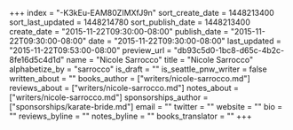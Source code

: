 +++
index = "-K3kEu-EAM80ZIMXfJ9n"
sort_create_date = 1448213400
sort_last_updated = 1448214780
sort_publish_date = 1448213400
create_date = "2015-11-22T09:30:00-08:00"
publish_date = "2015-11-22T09:30:00-08:00"
date = "2015-11-22T09:30:00-08:00"
last_updated = "2015-11-22T09:53:00-08:00"
preview_url = "db93c5d0-1bc8-d65c-4b2c-8fe16d5c4d1d"
name = "Nicole Sarrocco"
title = "Nicole Sarrocco"
alphabetize_by = "sarrocco"
is_draft = ""
is_seattle_pnw_writer = false
written_about = ""
books_author = ["writers/nicole-sarrocco.md"]
reviews_about = ["writers/nicole-sarrocco.md"]
notes_about = ["writers/nicole-sarrocco.md"]
sponsorships_author = ["sponsorships/karate-bride.md"]
email = ""
twitter = ""
website = ""
bio = ""
reviews_byline = ""
notes_byline = ""
books_translator = ""
+++
